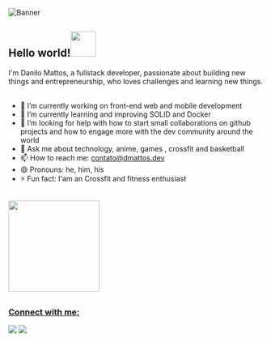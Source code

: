 
![Banner](https://i.imgur.com/uQ6nVjB.gif)
 <h2>Hello world!<img src="https://i.imgur.com/TPcSwrt.gif" width="50"></h2> 



I'm Danilo Mattos, a fullstack developer, passionate about building new things and entrepreneurship, who loves challenges and  learning new things.
<br/>
<br/>

- 🔭 I’m currently working on front-end web and mobile development
- 🌱 I’m currently learning and improving SOLID and Docker
- 🤔 I’m looking for help with how to start small collaborations on github projects and how to engage more with the dev community around the world
- 💬 Ask me about technology, anime, games , crossfit and basketball
- 📫 How to reach me: contato@dmattos.dev
- 😄 Pronouns: he, him, his
- ⚡ Fun fact: I'am an Crossfit and fitness enthusiast

##
<div>
  <a href="https://github.com/ManuCoutinho">
  <img height="180em" src="https://github-readme-stats.vercel.app/api?username=DaniloGMattos&show_icons=true&theme=dark&include_all_commits=true&count_private=true"/>
</div>
 
##
<h3 align="left">Connect with me:</h3>
<div>  
  <a href="https://www.linkedin.com/in/danilomattos/" target="_blank"><img src="https://img.shields.io/badge/-LinkedIn-%230077B5?style=for-the-badge&logo=linkedin&logoColor=white" target="_blank"></a> 
 <a href = "mailto:contato@dmattos.dev"><img src="https://img.shields.io/badge/Gmail-D14836?style=for-the-badge&logo=gmail&logoColor=white" target="_blank"></a>
 </div>
<br>
